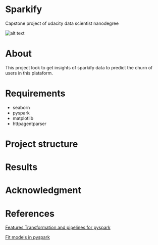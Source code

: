 # Sparkify
Capstone project of udacity data scientist nanodegree
 
![alt text](https://i.pinimg.com/736x/5e/64/d8/5e64d895f7c72537ff5f4c97ba66e750.jpg "Sparkify")

# About
This project look to get insights of sparkify data to predict the churn of users in this plataform.

# Requirements
* seaborn
* pyspark
* matplotlib
* httpagentparser

# Project structure

# Results

# Acknowledgment

# References

[Features Transformation and pipelines for pyspark](https://www.analyticsvidhya.com/blog/2019/11/build-machine-learning-pipelines-pyspark/)

[Fit models in pyspark](https://www.kaggle.com/tylerx/machine-learning-with-spark)

